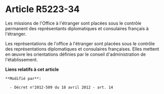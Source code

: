 # Article R5223-34

Les missions de l'Office à l'étranger sont placées sous le contrôle permanent des représentants diplomatiques et consulaires
français à l'étranger.

Les représentations de l'office à l'étranger sont placées sous le contrôle des représentations diplomatiques et consulaires
françaises. Elles mettent en œuvre les orientations définies par le conseil d'administration de l'établissement.

**Liens relatifs à cet article**

	**Modifié par**:

	  - Décret n°2012-509 du 18 avril 2012 - art. 14
